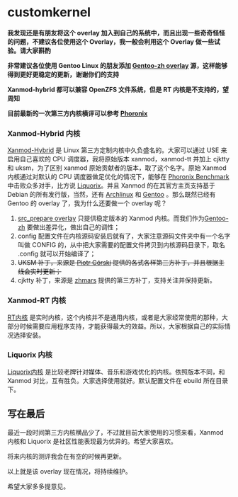 # customkernel

**我发现还是有朋友将这个 overlay 加入到自己的系统中，而且出现一些奇奇怪怪的问题，不建议各位使用这个 Overlay，我一般会利用这个 Overlay 做一些试验。请大家斟酌**

**非常建议各位使用 Gentoo Linux 的朋友添加 [Gentoo-zh overlay](https://github.com/microcai/gentoo-zh) 源，这样能够得到更好更稳定的更新，谢谢你们的支持**

**Xanmod-hybrid 都可以兼容 OpenZFS 文件系统，但是 RT 内核是不支持的，望周知**

**目前最新的一次第三方内核横评可以参考 [Phoronix](https://www.phoronix.com/scan.php?page=article&item=ryzen5-xanmod-liquorix&num=1)**

### Xanmod-Hybrid 内核

[Xanmod-Hybrid](https://xanmod.org/) 是 Linux 第三方定制内核中久负盛名的。大家可以通过 USE 来启用自己喜欢的 CPU 调度器，我将原始版本 xanmod，xanmod-tt 并加上 cjktty 和 uksm，为了区别 xanmod 原始贡献者的版本，取了这个名字。原始 Xanmod 内核通过对默认的 CPU 调度器做足优化的情况下，能够在 [Phoronix Benchmark](https://www.phoronix.com/scan.php?page=article&item=xanmod-2020-kernel&num=3) 中击败众多对手，比方说 [Liquorix](https://liquorix.net/)。并且 Xanmod 的在其官方主页支持基于 Debian 的所有发行版，当然，还有 [Archlinux](https://aur.archlinux.org/packages/linux-xanmod/) 和 [Gentoo](https://gitlab.com/src_prepare/src_prepare-overlay/-/tree/master/sys-kernel/xanmod-sources) 。那么既然已经有 Gentoo 的 overlay 了，我为什么还要做一个 overlay 呢？

1. [src_prepare overlay](https://gitlab.com/src_prepare/src_prepare-overlay) 只提供稳定版本的 Xanmod 内核。而我们作为[Gentoo-zh](https://github.com/microcai/gentoo-zh) 要做出差异化，做出自己的调性；
2. config 配置文件在内核源码安装后就有了，大家注意源码文件夹中有一个名字叫做 CONFIG 的，从中把大家需要的配置文件拷贝到内核源码目录下，取名 .config 就可以开始编译了；
3. ~~UKSM 补丁，来源是 [Piotr Górski](https://gitlab.com/sirlucjan/kernel-patches/-/tree/master) 提供的各式各样第三方补丁，并且根据主线会实时更新；~~
4. cjktty 补丁，来源是 [zhmars](https://github.com/zhmars/cjktty-patches) 提供的第三方补丁，支持关注并保持更新。

### Xanmod-RT 内核

[RT内核](https://baike.baidu.com/item/RT-Linux/4376175) 是实时内核，这个内核并不是通用内核，或者是大家经常使用的那种，大部分时候需要应用程序支持，才能获得最大的效益。所以，大家根据自己的实际情况选择安装。

### Liquorix 内核

[Liquorix内核](https://liquorix.net/) 是比较老牌针对媒体、音乐和游戏优化的内核。依照版本不同，和 Xanmod 对比，互有胜负。大家选择使用就好。默认配置文件在 ebuild 所在目录下。

## 写在最后

最近一段时间第三方内核横品少了，不过就目前大家使用的习惯来看，Xanmod 内核和 Liquorix 是社区性能表现最为优异的。希望大家喜欢。

将来内核的测评我会在有空的时候再更新。

以上就是该 overlay 现在情况，将持续维护。

希望大家多多提意见。